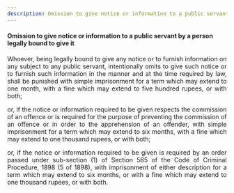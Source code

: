```yaml
---
description: Omission to give notice or information to a public servant by a person legally bound to give it
---
```


#### Omission to give notice or information to a public servant by a person legally bound to give it
<div style="text-align: justify">

Whoever, being legally bound to give any notice or to furnish information on any subject to any public servant, intentionally omits to give such notice or to furnish such information in the manner and at the time required by law, shall be punished with simple imprisonment for a term which may extend to one month, with a fine which may extend to five hundred rupees, or with both;

</p>

or, if the notice or information required to be given respects the commission of an offence or is required for the purpose of preventing the commission of an offence or in order to the apprehension of an offender, with simple imprisonment for a term which may extend to six months, with a fine which may extend to one thousand rupees, or with both;

</p>

or, if the notice or information required to be given is required by an order passed under sub-section (1) of Section 565 of the Code of Criminal Procedure, 1898 (5 of 1898), with imprisonment of either description for a term which may extend to six months, or with a fine which may extend to one thousand rupees, or with both.

</div>
